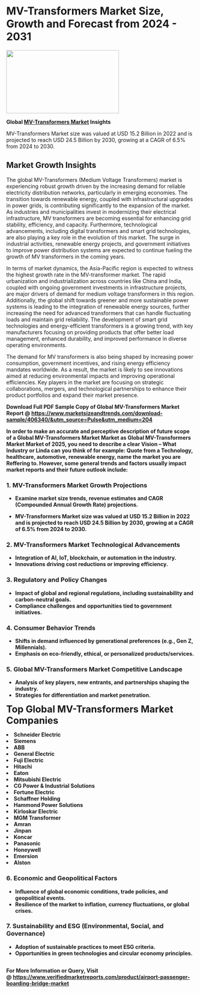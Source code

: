 <H1>MV-Transformers Market Size, Growth and Forecast from 2024 - 2031</H1><img class="aligncenter size-medium wp-image-584254" src="https://thirdeyenews.in/wp-content/uploads/2024/09/Global-Market-Research-300x168.jpeg" alt="" width="300" height="168" /><p><strong>Global&nbsp;<a href="https://www.marketsizeandtrends.com/download-sample/406340/&amp;utm_source=Pulse&amp;utm_medium=204">MV-Transformers Market</a> Insights</strong></p><p>MV-Transformers Market size was valued at USD 15.2 Billion in 2022 and is projected to reach USD 24.5 Billion by 2030, growing at a CAGR of 6.5% from 2024 to 2030.</p><p><h2>Market Growth Insights</h2> <p>The global MV-Transformers (Medium Voltage Transformers) market is experiencing robust growth driven by the increasing demand for reliable electricity distribution networks, particularly in emerging economies. The transition towards renewable energy, coupled with infrastructural upgrades in power grids, is contributing significantly to the expansion of the market. As industries and municipalities invest in modernizing their electrical infrastructure, MV transformers are becoming essential for enhancing grid stability, efficiency, and capacity. Furthermore, technological advancements, including digital transformers and smart grid technologies, are also playing a key role in the evolution of this market. The surge in industrial activities, renewable energy projects, and government initiatives to improve power distribution systems are expected to continue fueling the growth of MV transformers in the coming years.</p> <p><strong></strong></p> <p>In terms of market dynamics, the Asia-Pacific region is expected to witness the highest growth rate in the MV-transformer market. The rapid urbanization and industrialization across countries like China and India, coupled with ongoing government investments in infrastructure projects, are major drivers of demand for medium voltage transformers in this region. Additionally, the global shift towards greener and more sustainable power systems is leading to the integration of renewable energy sources, further increasing the need for advanced transformers that can handle fluctuating loads and maintain grid reliability. The development of smart grid technologies and energy-efficient transformers is a growing trend, with key manufacturers focusing on providing products that offer better load management, enhanced durability, and improved performance in diverse operating environments. <p>The demand for MV transformers is also being shaped by increasing power consumption, government incentives, and rising energy efficiency mandates worldwide. As a result, the market is likely to see innovations aimed at reducing environmental impacts and improving operational efficiencies. Key players in the market are focusing on strategic collaborations, mergers, and technological partnerships to enhance their product portfolios and expand their market presence.</p> <p><strong></p><p><span class=""><strong>Download Full PDF Sample Copy of Global MV-Transformers Market Report</strong> @ <a href="https://www.marketsizeandtrends.com/download-sample/406340/&amp;utm_source=Pulse&amp;utm_medium=204" target="_blank">https://www.marketsizeandtrends.com/download-sample/406340/&amp;utm_source=Pulse&amp;utm_medium=204</a></span></p><p>In order to make an accurate and perceptive description of future scope of a Global&nbsp;MV-Transformers Market Market as Global&nbsp;MV-Transformers Market Market of 2025, you need to describe a clear Vision &ndash; What Industry or Linda can you think of for example: Quote from a Technology, healthcare, automotive, renewable energy, name the market you are Reffering to. However, some general trends and factors usually impact market reports and their future outlook include:</p><h3>1.&nbsp;<strong>MV-Transformers Market Growth Projections</strong></h3><ul><li>Examine market size trends, revenue estimates and CAGR (Compounded Annual Growth Rate) projections.</li><li><p>MV-Transformers Market size was valued at USD 15.2 Billion in 2022 and is projected to reach USD 24.5 Billion by 2030, growing at a CAGR of 6.5% from 2024 to 2030.</p></li></ul><h3>2.&nbsp;<strong>MV-Transformers Market Technological Advancements</strong></h3><ul><li>Integration of AI, IoT, blockchain, or automation in the industry.</li><li>Innovations driving cost reductions or improving efficiency.</li></ul><h3>3.&nbsp;<strong>Regulatory and Policy Changes</strong></h3><ul><li>Impact of global and regional regulations, including sustainability and carbon-neutral goals.</li><li>Compliance challenges and opportunities tied to government initiatives.</li></ul><h3>4.&nbsp;<strong>Consumer Behavior Trends</strong></h3><ul><li>Shifts in demand influenced by generational preferences (e.g., Gen Z, Millennials).</li><li>Emphasis on eco-friendly, ethical, or personalized products/services.</li></ul><h3>5.&nbsp;<strong>Global MV-Transformers Market Competitive Landscape</strong></h3><ul><li>Analysis of key players, new entrants, and partnerships shaping the industry.</li><li>Strategies for differentiation and market penetration.</li></ul><p data-pm-slice="1 1 []"><span style="color: inherit; font-family: inherit; font-size: 25px;">Top Global MV-Transformers Market Companies</span></p><div class="" data-test-id=""><p><li>Schneider Electric</li><li> Siemens</li><li> ABB</li><li> General Electric</li><li> Fuji Electric</li><li> Hitachi</li><li> Eaton</li><li> Mitsubishi Electric</li><li> CG Power & Industrial Solutions</li><li> Fortune Electric</li><li> Schaffner Holding</li><li> Hammond Power Solutions</li><li> Kirloskar Electric</li><li> MGM Transformer</li><li> Amran</li><li> Jinpan</li><li> Koncar</li><li> Panasonic</li><li> Honeywell</li><li> Emersion</li><li> Alston</li></p></div><h3>6.&nbsp;<strong>Economic and Geopolitical Factors</strong></h3><ul><li>Influence of global economic conditions, trade policies, and geopolitical events.</li><li>Resilience of the market to inflation, currency fluctuations, or global crises.</li></ul><h3>7.&nbsp;<strong>Sustainability and ESG (Environmental, Social, and Governance)</strong></h3><ul><li>Adoption of sustainable practices to meet ESG criteria.</li><li>Opportunities in green technologies and circular economy principles.</li></ul><h2><strong style="font-size: 14px;">For More Information or Query, Visit @&nbsp;</strong><a style="background-color: #ffffff; font-size: 14px;" href="https://www.marketsizeandtrends.com/report/mv-transformers-market/" target="_blank">https://www.verifiedmarketreports.com/product/airport-passenger-boarding-bridge-market</a></h2>
